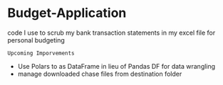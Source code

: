 # Budget-Application
code I use to scrub my bank transaction statements in my excel file for personal budgeting


`Upcoming Imporvements`
- Use Polars to as DataFrame in lieu of Pandas DF for data wrangling
- manage downloaded chase files from destination folder